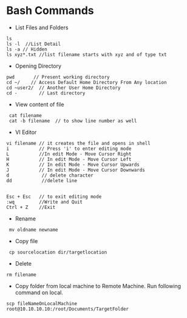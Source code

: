 # Bash Commands

* List Files and Folders
```
ls 
ls -l  //List Detail
ls -a // Hidden
ls xyz*.txt //list filename starts with xyz and of type txt
```

* Opening Directory
```
pwd       // Present working directory
cd ~/    // Access Default Home Directory From Any location
cd ~user2/  // Another User Home Directory
cd -        // Last directory

```


* View content of file 
```
 cat filename
 cat -b filename  // to show line number as well
```

* VI Editor
```
vi filename // it creates the file and opens in shell
i           // Press 'i' to enter editing mode
L           //In edit Mode - Move Cursor Right
H           // In edit Mode - Move Cursor Left
K           // In edit Mode - Move Cursor Upwards
J           // In edit Mode - Move Cursor Downwards
d            // delete character
dd           //delete line


Esc + Esc   // to exit editing mode
:wq         //Write and Quit 
Ctrl + Z    //Exit

```

* Rename
```
 mv oldname newname
```

* Copy file 
```
 cp sourcelocation dir/targetlocation
```
* Delete
```
rm filename
```

* Copy folder from local machine to Remote Machine. Run following command on local.
```
scp fileNameOnLocalMachine root@10.10.10.10:/root/Documents/TargetFolder
```

